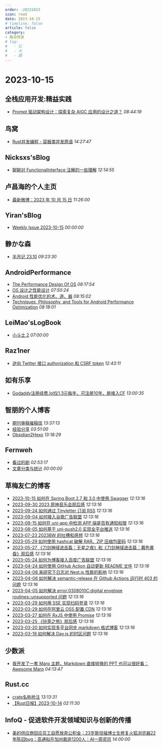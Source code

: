 ```yaml
---
order: -20231015
icon: read
date: 2023-10-15
# timeline: false
article: false
category:
- 每日悦读
# tag:
#   - 红
#   - 大
#   - 圆
---
```


# 2023-10-15 
## 全栈应用开发:精益实践<span></span>
* [Prompt 驱动架构设计：探索复杂 AIGC 应用的设计之道？](http://www.phodal.com/blog/prompt-driven-llm-architecture-design/) *08:44:19* 
## 鸟窝<span></span>
* [Rust并发编程 - 容器类并发原语](https://colobu.com/2023/10/15/concurrency-programming-via-rust-ch04/) *14:27:47* 
## Nicksxs'sBlog<span></span>
* [聊聊对 FunctionalInterface 注解的一些理解](https://nicksxs.me/2023/10/15/%E8%81%8A%E8%81%8A%E5%AF%B9-FunctionalInterface-%E6%B3%A8%E8%A7%A3%E7%9A%84%E4%B8%80%E4%BA%9B%E7%90%86%E8%A7%A3/) *12:14:55* 
## 卢昌海的个人主页<span></span>
* [最新微博：2023 年 10 月 15 日](https://www.changhai.org/articles/miscellaneous/blog/202310.php#latest) *11:26:00* 
## Yiran'sBlog<span></span>
* [Weekly Issue 2023-10-15](https://zdyxry.github.io/2023/10/15/Weekly-Issue-2023-10-15/) *00:00:00* 
## 静かな森<span></span>
* [半月记 23.10](https://innei.in/notes/157) *09:23:30* 
## AndroidPerformance<span></span>
* [The Performance Design Of OS](https://androidperformance.com/2023/10/15/the-performance-design-of-os-en/) *08:17:54* 
* [OS 设计之性能设计](https://androidperformance.com/2023/08/21/the-performance-design-of-os/) *07:50:24* 
* [Android 性能优化的术、道、器](https://androidperformance.com/2022/01/07/The-Performace-1-Performance-Tools/) *08:15:02* 
* [Techniques, Philosophy, and Tools for Android Performance Optimization](https://androidperformance.com/2022/01/07/Techniques-Philosophy-and-Tools-for-Android-Performance-Optimization/) *08:18:01* 
## LeiMao'sLogBook<span></span>
* [小斗士 2](https://leimao.github.io/essay/Little-Fighter-2/) *07:00:00* 
## Raz1ner<span></span>
* [逆向 Twitter 接口 authorization 和 CSRF token](https://dev-coco.github.io/post/Reverse-Twitter-Authorization-CSRF-Token-Param/) *12:43:11* 
## 如有乐享<span></span>
* [Godaddy注册续费.lol仅1.3元每年，可注册10年，能接入CF](https://51.ruyo.net/18502.html) *13:00:35* 
## 智朋的个人博客<span></span>
* [期刊审稿催稿信](https://coffeelize.top/posts/20231015093958.html) *13:37:13* 
* [经验分享](https://coffeelize.top/posts/20231014150502.html) *03:51:00* 
* [Obsidian2Hexo](https://coffeelize.top/posts/20230802213829.html) *13:18:29* 
## Fernweh<span></span>
* [看过的剧](https://blog.wohin.me/movielist/) *02:53:17* 
* [文章分类与统计](https://blog.wohin.me/post-categories/) *00:00:00* 
## 草梅友仁的博客<span></span>
* [2023-10-15 如何在 Spring Boot 2.7 和 3.0 中使用 Swagger](https://blog.cmyr.ltd/archives/5c0eb01b.html) *12:13:16* 
* [2023-09-30 2023 原神音乐会观后感](https://blog.cmyr.ltd/archives/e09e35b2.html) *12:13:16* 
* [2023-09-24 如何通过 Tinyletter 订阅 RSS](https://blog.cmyr.ltd/archives/971f76c0.html) *12:13:16* 
* [2023-09-04 如何接入谷歌广告联盟](https://blog.cmyr.ltd/archives/38c2d695.html) *12:13:16* 
* [2023-08-15 如何在 uni-app 中检测 APP 端是否有通知权限](https://blog.cmyr.ltd/archives/545e0e03.html) *12:13:16* 
* [2023-08-05 如何基于 uni-push2.0 实现全平台推送](https://blog.cmyr.ltd/archives/1ecf6190.html) *12:13:16* 
* [2023-07-23 2023BW 的吐槽和感想](https://blog.cmyr.ltd/archives/f2c308dd.html) *12:13:16* 
* [2023-05-29 如何使用 hashcat 破解 RAR、ZIP 压缩包密码](https://blog.cmyr.ltd/archives/5865a866.html) *12:13:16* 
* [2023-05-27 《刀剑神域进击篇：无星之夜》和《刀剑神域进击篇：暮色黄昏》观后感](https://blog.cmyr.ltd/archives/652a5a31.html) *12:13:16* 
* [2023-05-24 如何为博客接入百度广告联盟](https://blog.cmyr.ltd/archives/e941bc42.html) *12:13:16* 
* [2023-04-24 如何使用 GitHub Action 自动更新 README 文件](https://blog.cmyr.ltd/archives/bdbd3313.html) *12:13:16* 
* [2023-04-08 来研究下日志对 Nest.js 性能的影响](https://blog.cmyr.ltd/archives/2b5bf0d8.html) *12:13:16* 
* [2023-04-06 如何解决 semantic-release 在 Github Actions 运行时 403 的问题](https://blog.cmyr.ltd/archives/4a22ebbf.html) *12:13:16* 
* [2023-04-05 如何解决 error:0308010C:digital envelope routines::unsupported 问题](https://blog.cmyr.ltd/archives/1d98f189.html) *12:13:16* 
* [2023-03-29 如何用 SSE 实现扫码登录](https://blog.cmyr.ltd/archives/634d3ff9.html) *12:13:16* 
* [2023-03-29 如何在阿里云 OSS 配置 CDN](https://blog.cmyr.ltd/archives/f67f80af.html) *12:13:16* 
* [2023-03-27 如何在 RxJS 中使用 Promise](https://blog.cmyr.ltd/archives/84a41459.html) *12:13:16* 
* [2023-03-25 《铃芽之旅》观后感](https://blog.cmyr.ltd/archives/b33a1de3.html) *12:13:16* 
* [2023-03-20 如何实现多平台同步 markdown 格式博客](https://blog.cmyr.ltd/archives/62f903af.html) *12:13:16* 
* [2023-03-19 如何解决 Day.js 的时区问题](https://blog.cmyr.ltd/archives/790c51e7.html) *12:13:16* 
## 少数派<span></span>
* [我开发了一套 Marp 主题，Markdown 直接转换的 PPT 也可以很好看：Awesome Marp](https://sspai.com/post/83182) *04:13:47* 
## Rust.cc<span></span>
* [crate名称抢注](https://rustcc.cn/article?id=595b6dad-9a9a-4bc7-b158-161b88ce1bb4) *13:13:31* 
* [【Rust日报】2023-10-14](https://rustcc.cn/article?id=83f97ebf-7be5-434c-9ab2-4a9e58129d3f) *02:11:30* 
## InfoQ - 促进软件开发领域知识与创新的传播<span></span>
* [美的供应商回应员工自愿放弃公积金；23岁斯坦福博士生修复火狐浏览器22年陈旧bug；高通拟在加州裁逾1200人｜AI一周资讯](https://www.infoq.cn/article/fVBFXyE1yTvLR6RlqATA?utm_source=rss&utm_medium=article) *14:00:00* 

